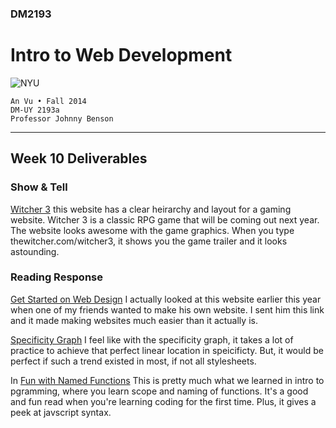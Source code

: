 ### DM2193

# Intro to Web Development

![NYU](http://j-hnnybens-n.com/capture/imami.png)

    An Vu • Fall 2014
    DM-UY 2193a
    Professor Johnny Benson

---

## Week 10 Deliverables

### Show & Tell
[Witcher 3](http://thewitcher.com/witcher3/#home) this website has a clear heirarchy and layout for a gaming website. Witcher 3 is a classic RPG game that will be coming out next year. The website looks awesome with the game graphics. When you type thewitcher.com/witcher3, it shows you the game trailer and it looks astounding.

### Reading Response
[Get Started on Web Design](http://css-tricks.com/get-started-web-design/) 
	I actually looked at this website earlier this year when one of my friends wanted to make his own website. I sent him this link and it made making websites much easier than it actually is.

[Specificity Graph](http://csswizardry.com/2014/10/the-specificity-graph/) 
	I feel like with the specificity graph, it takes a lot of practice to achieve that perfect linear location in speicificty. But, it would be perfect if such a trend existed in most, if not all stylesheets.

In [Fun with Named Functions](http://raganwald.com/2014/10/24/fun-with-named-functions.html) 
	This is pretty much what we learned in intro to pgramming, where you learn scope and naming of functions. It's a good and fun read when you're learning coding for the first time. Plus, it gives a peek at javscript syntax.